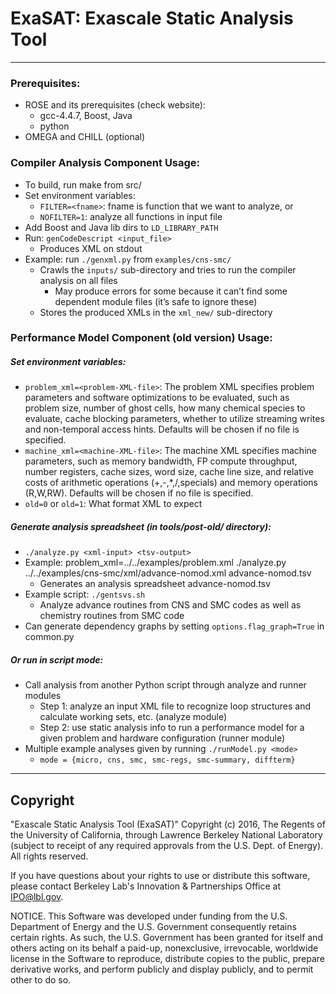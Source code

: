 ExaSAT: Exascale Static Analysis Tool
======
---
### Prerequisites: ###
- ROSE and its prerequisites (check website):
  - gcc-4.4.7, Boost, Java
  - python
- OMEGA and CHILL (optional)

### Compiler Analysis Component Usage: ###
- To build, run make from src/
-  Set environment variables:
    - `FILTER=<fname>`: fname is function that we want to analyze, or
    - `NOFILTER=1`: analyze all functions in input file
  - Add Boost and Java lib dirs to `LD_LIBRARY_PATH`
  - Run: `genCodeDescript <input_file>`
    - Produces XML on stdout
  - Example: run `./genxml.py` from `examples/cns-smc/`
    - Crawls the `inputs/` sub-directory and tries to run the compiler analysis on all files
      - May produce errors for some because it can’t find some dependent module files (it’s safe to ignore these)
    - Stores the produced XMLs in the `xml_new/` sub-directory

### Performance Model Component (old version) Usage: ###

##### Set environment variables: #####
  - `problem_xml=<problem-XML-file>`:
    The problem XML specifies problem parameters and software
    optimizations to be evaluated, such as problem size, number of
    ghost cells, how many chemical species to evaluate, cache blocking
    parameters, whether to utilize streaming writes and non-temporal
    access hints.  Defaults will be chosen if no file is specified.
  - `machine_xml=<machine-XML-file>`:
    The machine XML specifies machine parameters, such as memory
    bandwidth, FP compute throughput, number registers, cache sizes, word
    size, cache line size, and relative costs of arithmetic operations
    (+,-,*,/,specials) and memory operations (R,W,RW).  Defaults will
    be chosen if no file is specified.
  - `old=0` or `old=1`:
    What format XML to expect

##### Generate analysis spreadsheet (in tools/post-old/ directory): #####
- `./analyze.py <xml-input> <tsv-output>`
- Example: problem_xml=../../examples/problem.xml ./analyze.py ../../examples/cns-smc/xml/advance-nomod.xml advance-nomod.tsv
  - Generates an analysis spreadsheet advance-nomod.tsv
- Example script: `./gentsvs.sh`
  - Analyze advance routines from CNS and SMC codes as well as chemistry routines from SMC code
- Can generate dependency graphs by setting `options.flag_graph=True` in common.py

##### Or run in script mode: #####
  - Call analysis from another Python script through analyze and runner modules
    - Step 1: analyze an input XML file to recognize loop structures and calculate working sets, etc. (analyze module)
    - Step 2: use static analysis info to run a performance model for a given problem and hardware configuration (runner module)
  - Multiple example analyses given by running `./runModel.py <mode>`
    - `mode = {micro, cns, smc, smc-regs, smc-summary, diffterm}`

---
## Copyright ##
"Exascale Static Analysis Tool (ExaSAT)" Copyright (c) 2016, The Regents of the University of California, through Lawrence Berkeley National Laboratory (subject to receipt of any required approvals from the U.S. Dept. of Energy).  All rights reserved.

If you have questions about your rights to use or distribute this software, please contact Berkeley Lab's Innovation & Partnerships Office at  IPO@lbl.gov.

NOTICE.  This Software was developed under funding from the U.S. Department of Energy and the U.S. Government consequently retains certain rights. As such, the U.S. Government has been granted for itself and others acting on its behalf a paid-up, nonexclusive, irrevocable, worldwide license in the Software to reproduce, distribute copies to the public, prepare derivative works, and perform publicly and display publicly, and to permit other to do so.

